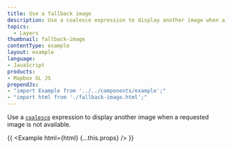 ```yaml
---
title: Use a fallback image
description: Use a coalesce expression to display another image when a requested image is not available.
topics:
  - Layers
thumbnail: fallback-image
contentType: example
layout: example
language:
- JavaScript
products:
- Mapbox GL JS
prependJs:
- "import Example from '../../components/example';"
- "import html from './fallback-image.html';"
---
```


Use a [`coalesce`](/mapbox-gl-js/style-spec/expressions/#coalesce) expression to display another image when a requested image is not available.

{{ <Example html={html} {...this.props} /> }}
